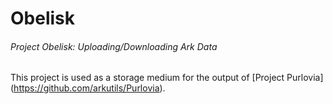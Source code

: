 # Obelisk

###### Project Obelisk: Uploading/Downloading Ark Data

This project is used as a storage medium for the output of [Project Purlovia] (https://github.com/arkutils/Purlovia).
